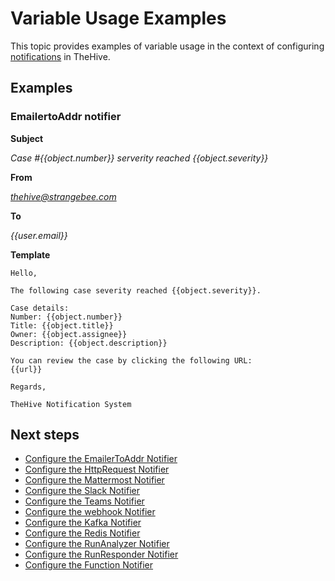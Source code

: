 # Variable Usage Examples

This topic provides examples of variable usage in the context of configuring [notifications](about-notifications.md) in TheHive.

## Examples

### EmailertoAddr notifier

**Subject**

*Case #{{object.number}} serverity reached {{object.severity}}*

**From**

*thehive@strangebee.com*

**To**

*{{user.email}}*

**Template**

```
Hello,

The following case severity reached {{object.severity}}.

Case details:
Number: {{object.number}}
Title: {{object.title}}
Owner: {{object.assignee}}
Description: {{object.description}}

You can review the case by clicking the following URL:
{{url}}

Regards,

TheHive Notification System
```

## Next steps

* [Configure the EmailerToAddr Notifier](../manage-notifications/notifiers/email-to-addr.md)
* [Configure the HttpRequest Notifier](../manage-notifications/notifiers/http-request.md)
* [Configure the Mattermost Notifier](../manage-notifications/notifiers/mattermost.md)
* [Configure the Slack Notifier](../manage-notifications/notifiers/slack.md)
* [Configure the Teams Notifier](../manage-notifications/notifiers/teams.md)
* [Configure the webhook Notifier](../manage-notifications/notifiers/webhook.md)
* [Configure the Kafka Notifier](../manage-notifications/notifiers/kafka.md)
* [Configure the Redis Notifier](../manage-notifications/notifiers/redis.md)
* [Configure the RunAnalyzer Notifier](../manage-notifications/notifiers/analyzers.md)
* [Configure the RunResponder Notifier](../manage-notifications/notifiers/responders.md)
* [Configure the Function Notifier](../manage-notifications/notifiers/function.md)